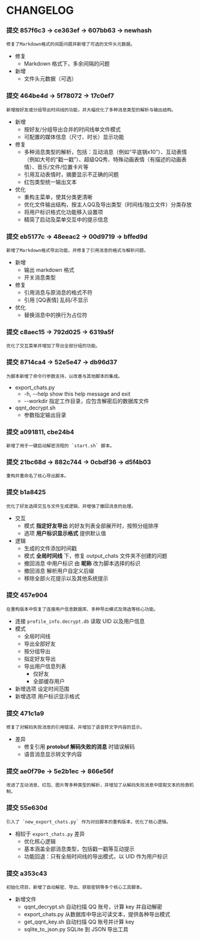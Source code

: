 # CHANGELOG

### 提交 **857f6c3** -> ce363ef -> 607bb63 -> newhash

    修复了Markdown格式的间距问题并新增了可选的文件头元数据。

- 修复
  - Markdown 格式下，多余间隔的问题
- 新增
  - 文件头元数据（可选）

### 提交 **464be4d** -> 5f78072 -> 17c0ef7

    新增按好友或分组导出时间线的功能，并大幅优化了多种消息类型的解析与输出结构。

- 新增
  - 按好友/分组导出合并的时间线单文件模式
  - 可配置的媒体信息（尺寸、时长）显示功能
- 修复
  - 多种消息类型的解析，包括：互动消息（例如“平底锅x10”）、互动表情（例如大号的“戳一戳”）、超级QQ秀、特殊动画表情（有描述的动画表情）、音乐/文件/位置卡片等
  - 引用互动表情时，摘要显示不正确的问题
  - 红包类型统一输出文本
- 优化
  - 重构主菜单，使其分类更清晰
  - 优化文件输出结构，按主人QQ及导出类型（时间线/独立文件）分类存放
  - 将用户标识格式化功能移入设置项
  - 精简了启动及菜单交互中的提示信息

### 提交 **eb5177c** -> 48eeac2 -> 00d9719 -> bffed9d

    新增了Markdown格式导出功能，并修复了引用消息的格式与解析问题。

- 新增
  - 输出 markdown 格式
  - 开关消息类型
- 修复
  - 引用消息与原消息的格式不符
  - 引用 [QQ表情] 乱码/不显示
- 优化
  - 替换消息中的换行为占位符

### 提交 **c8aec15** -> 792d025 -> 6319a5f

    优化了交互菜单并增加了导出全部分组的功能。

### 提交 **8714ca4** -> 52e5e47 -> db96d37

    为脚本新增了命令行参数支持，以改善与其他脚本的集成。

- export_chats.py
  - -h, --help         show this help message and exit
  - --workdir 指定工作目录，应包含解密后的数据库文件
- qqnt_decrypt.sh
  - 参数指定输出目录

### 提交 **a091811**, cbe24b4

    新增了用于一键启动解密流程的 `start.sh` 脚本。

### 提交 **21bc68d** -> 882c744 -> 0cbdf36 -> d5f4b03

    重构并重命名了核心导出脚本。

### 提交 **b1a8425**

    优化了好友选择交互与文件生成逻辑，并增强了撤回消息的处理。

- 交互
  - 模式 **指定好友导出** 的好友列表全部展开时，按照分组排序
  - 选项 **用户标识显示格式** 提供默认值
- 逻辑
  - 生成的文件添加时间戳
  - 模式 **全局时间线** 下，修复 output_chats 文件夹不创建的问题
  - 撤回消息 中用户标识 由 **昵称** 改为脚本选择的标识
  - 撤回消息 解析用户自定义后缀
  - 移除全部火花提示以及其他系统提示

### 提交 **457e904**

    在重构版本中恢复了连接用户信息数据库、多种导出模式及筛选等核心功能。

- 连接 `profile_info.decrypt.db` 读取 UID 以及用户信息
- 模式
  - 全局时间线
  - 导出全部好友
  - 按分组导出
  - 指定好友导出
  - 导出用户信息列表
    - 仅好友
    - 全部缓存用户
- 新增选项 设定时间范围
- 新增选项 用户标识显示格式

### 提交 **471c1a9**

    修复了对解码失败消息的引用错误，并增加了语音转文字内容的显示。

- 差异
  - 修复引用 **protobuf 解码失败的消息** 时错误解码
  - 语音消息显示转文字内容

### 提交 **ae0f79e** -> 5e2b1ec -> 866e56f

    改进了互动消息、红包、图片等多种类型的解析，并增加了从解码失败消息中提取文本的抢救机制。

### 提交 **55e630d**

    引入了 `new_export_chats.py` 作为对旧脚本的重构版本，优化了核心逻辑。

- 相较于 `export_chats.py` 差异
  - 优化核心逻辑
  - 基本涵盖全部消息类型，包括戳一戳等互动提示
  - 功能回退：只有全局时间线的导出模式，以 UID 作为用户标识

### 提交 **a353c43**

    初始化项目，新增了自动解密、导出、获取密钥等多个核心工具脚本。

- 新增文件
  - qqnt_decrypt.sh 自动扫描 QQ 账号，计算 key 并自动解密
  - export_chats.py 从数据库中导出可读文本，提供各种导出模式
  - get_qqnt_key.sh 自动扫描 QQ 账号并计算 key
  - sqlite_to_json.py SQLite 到 JSON 导出工具